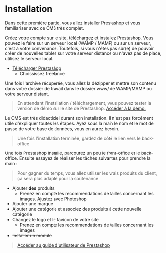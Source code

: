 # Installation

Dans cette première partie, vous allez installer Prestashop et vous familiariser avec ce CMS très complet.

Créez votre compte sur le site, téléchargez et installez Prestashop. Vous pouvez le faire sur un serveur local (WAMP / MAMP) ou sur un serveur, c'est à votre convenance. Toutefois, si vous n'êtes pas sûr(e) de pouvoir créer de nouvelles tables sur votre serveur distance ou n'avez pas de place, utilisez le serveur local.
- [Télécharger Prestashop](https://www.prestashop.com/fr/telecharger)
    - Choississez freelance

Une fois l'archive récupérée, vous allez la dézipper et mettre son contenu dans votre dossier de travail dans le dossier www/ de WAMP/MAMP ou votre serveur distant. 

> En attendant l'installation / téléchargement, vous pouvez tester la version de démo sur le site de Prestashop. [Accéder à la démo.](https://demo.prestashop.com/#/en/front)

Le CMS est très didacticiel durant son installation. Il n'est pas forcément utile d'expliquer toutes les étapes. Ayez sous la main le nom et le mot de passe de votre base de données, vous en aurez besoin.

> Une fois l'installation terminée, gardez de côté le lien vers le back-office

Une fois Prestashop installé, parcourez un peu le front-office et le back-office. Ensuite essayez de réaliser les tâches suivantes pour prendre la main :
> Pour gagner du temps, vous allez utiliser les vrais produits du client, ça sera plus adapté pour la soutenance 
- Ajouter **des** produits
    - Prenez en compte les recommendations de tailles concernant les images. Ajustez avec Photoshop
- Ajouter une marque
- Ajouter une catégorie et associez des produits à cette nouvelle catégorie
- Changez le logo et le favicon de votre site
    - Prenez en compte les recommendations de tailles concernant les images
- ~~Installer un module~~

> [Accéder au guide d'utilisateur de Prestashop](https://docs.prestashop-project.org/v.8-documentation/guide-utilisateur/premiers-pas)